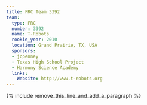 ```yaml
---
title: FRC Team 3392
team:
  type: FRC
  number: 3392
  name: T-Robots
  rookie_year: 2010
  location: Grand Prairie, TX, USA
  sponsors:
  - jcpenney
  - Texas High School Project
  - Harmony Science Academy
  links:
    Website: http://www.t-robots.org
---
```


{% include remove_this_line_and_add_a_paragraph %}